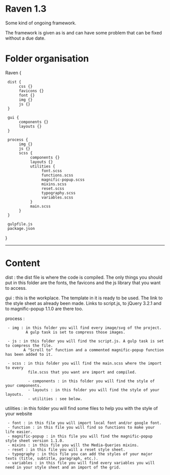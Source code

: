 # Raven 1.3
Some kind of ongoing framework.

The framework is given as is and can have some problem that can be fixed without a due date.

Folder organisation
==========================================

Raven {

     dist {
          css {}
          favicons {}
          font {}
          img {}
          js {}
     }

     gui {
          components {}
          layouts {}
     }

     process {
          img {}
          js {}
          scss {
               components {}
               layouts {}
               utilities {
                    font.scss
                    functions.scss
                    magnific-popup.scss
                    mixins.scss
                    reset.scss
                    typography.scss
                    variables.scss
               }
               main.scss
          }
     }

     gulpfile.js
     package.json

}


------------------------------------------


Content
==========================================

dist : the dist file is where the code is compiled. The only things you should
       put in this folder are the fonts, the favicons and the js library that you want to access.

gui : this is the workplace. The template in it is ready to be used. The link
      to the style sheet as already been made. Links to script.js, to jQuery 3.2.1
      and to magnific-popup 1.1.0 are there too.

process :

     - img : in this folder you will find every image/svg of the project.
             A gulp task is set to compress those images.

     - js : in this folder you will find the script.js. A gulp task is set to compress the file.
            A "Scroll to" function and a commented magnific-popup function has been added to it.

     - scss : in this folder you will find the main.scss where the import to every
              file.scss that you want are import and compiled.

              - components : in this folder you will find the style of your components.
              - layouts : in this folder you will find the style of your layouts.
              - utilities : see below.

utilities : in this folder you will find some files to help you with the style of your website

     - font : in this file you will import local font and/or google font.
     - function : in this file you will find so functions to make your life easier.
     - magnific-popup : in this file you will find the magnific-popup style sheet version 1.1.0.
     - mixins : in this file you will the Media-Queries mixins.
     - reset : in this file you will a reset style sheet.
     - typography : in this file you can add the styles of your major texts (title, subtitle, paragraph, etc.).
     - variables : in this file you will find every variables you will need in your style sheet and an import of the grid.
